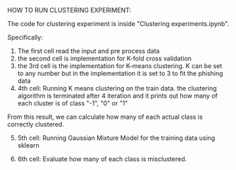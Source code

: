 HOW TO RUN CLUSTERING EXPERIMENT:

The code for clustering experiment is inside "Clustering experiments.ipynb".

Specifically:

1. The first cell read the input and pre process data
2. the second cell is implementation for K-fold cross validation 
3. the 3rd cell is the implementation for K-means clustering. K can be set to any number but in the implementation it is set to 3
to fit the phishing data
4. 4th cell: Running K means clustering on the train data. the clustering algorithm is terminated after 4 iteration
and it prints out how many of each cluster is of class "-1", "0" or "1"

From this result, we can calculate how many of each actual class is correctly clustered.

5. 5th cell: Running Gaussian Mixture Model for the training data using sklearn

6. 6th cell: Evaluate how many of each class is misclustered.
 